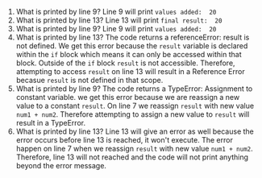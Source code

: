 1. What is printed by line 9?  Line 9 will print `values added:  20`
2. What is printed by line 13?  Line 13 will print `final result:  20`
3. What is printed by line 9?   Line 9 will print `values added:  20`
4. What is printed by line 13?  The code returns a referenceError: result is not defined. We get this error because the `result` variable is declared within the `if` block which means it can only be accessed within that block. Outside of the `if` block `result` is not accessible. Therefore, attempting to access `result` on line 13 will result in a Reference Error becasue `result` is not defined in that scope.
5. What is printed by line 9? The code returns a TypeError: Assignment to constant variable. we get this error because we are reassign a new value to a constant `result`. On line 7 we reassign `result` with new value `num1 + num2`. Therefore attempting to assign a new value to `result` will result in a TypeError. 
6. What is printed by line 13? Line 13 will give an error as well because the error occurs before line 13 is reached, it won't execute. The error happen on line 7 when we reassign `result` with new value `num1 + num2`. Therefore, line 13 will not reached and the code will not print anything beyond the error message.
